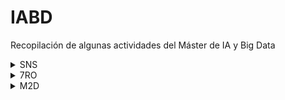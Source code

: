 # IABD
Recopilación de algunas actividades del Máster de IA y Big Data

  [comment]:(SNS)

  <details>
      <summary>SNS</summary>
  
  [Gestión de ficheros en Google Colab](SNS/UT1/T1_colab)<br>
  [Análisis de Observaciones Influyentes](SNS/UT2/T1/Ayoze_Gil_Sosa_Ejemplo_2_4_Observaciones_influyentes.ipynb)<br>
  [Escalamiento de Datos](SNS/UT2/T1/Ayoze_Gil_Sosa_Ejemplo_2_5_Escalamiento_de_datos.ipynb)<br>
  [Métricas de Error](SNS/UT3/T1)<br>
  [Comparativa NaiveBayes: Iris](SNS/UT3/T2/Ayoze_Gil_Sosa_Act_3_2_Iris_NaiveBayes.ipynb)<br>
  [Comparativa NaiveBayes: Penguins](SNS/UT3/T2/Ayoze_Gil_Sosa_Act_3_2_Penguin_NaiveBayes.ipynb)<br>
  [Cross Validation](SNS/UT3/T3)<br>
  [Dataset Algoritmos Machine Learning en Spark](SNS/UT3/T4)<br>
  [Dataset Algoritmos Machine Learning en Spark 2](SNS/EP_1_2_3)<br>
  [Comparativa árboles: Wine Quality](SNS/UT3/T5)<br>
  [Predicción en Driven Data Competition: DengAI](SNS/UT3/T6)<br>
  
  </details>
  
  [comment]:(7RO)
  <details>
      <summary>7RO</summary>

  [Regresión Lineal](7RO/T1)<br>
  [Generación de Laberinto y Algoritmos BFS y DFS](7RO/T2)<br>
  [Prueba código R y Python en diferentes IDE](7RO/T3)<br>
  [Clasificación Multiclass con SVM](7RO/T4)<br>
  [Agente 3 en Raya con Q-Learning](7RO/T5)<br>
  [Clasificación de imágenes de piezas de ajedrez con CNN ](7RO/T6)<br>
  
  
  </details>
  

  [comment]:(M2D)
  <details>
      <summary>M2D</summary>

  [Diseño de máquinas de Turing con JFLAP](M2D/T1)
  [(web JFLAP)](https://www.jflap.org/)<br>
  [Problema del Viajante con Algoritmo Genético](M2D/T2)<br>
  [Planificación con STRIPS: versión extendida](M2D/T3/M2D_STRIPS.ipynb)<br>
  [Planificación con STRIPS: versión simplificada](M2D/T3/M2D_STRIPS_v2.ipynb)<br>
  [Algoritmo de Dijkstra con CLIPS](M2D/T4)<br>

  </details>
